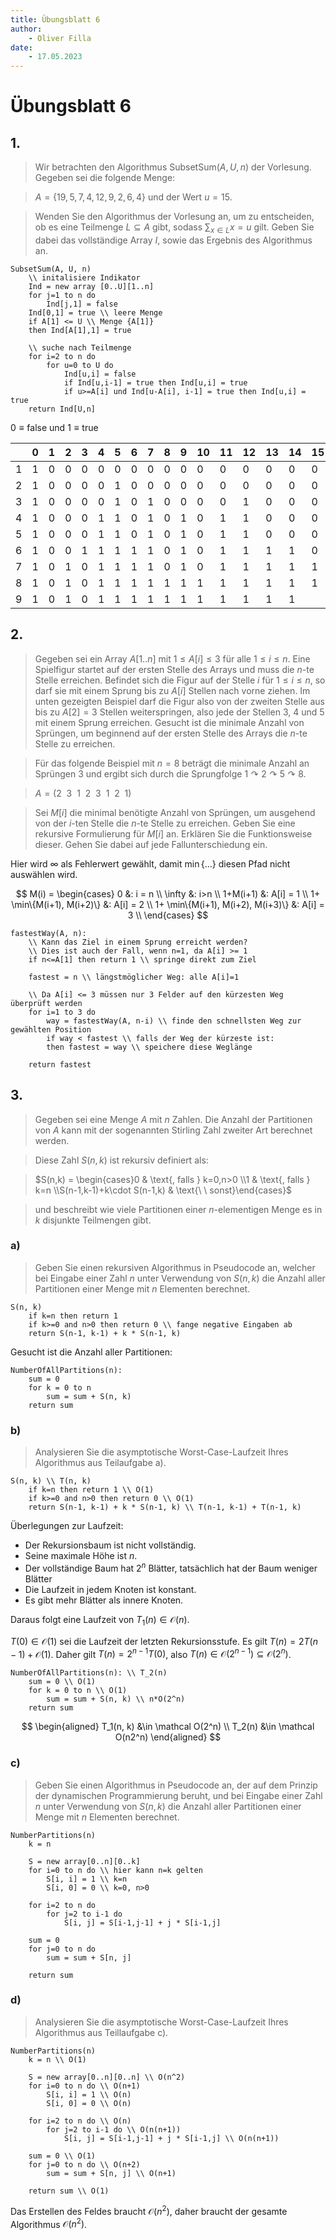 ```yaml
---
title: Übungsblatt 6
author:
    - Oliver Filla
date:
    - 17.05.2023
---
```

# Übungsblatt 6
## 1.
> Wir betrachten den Algorithmus $\mathrm{SubsetSum}(A, U, n)$ der Vorlesung. Gegeben sei die folgende Menge:

> $A = \{19, 5, 7, 4, 12, 9, 2, 6, 4\}$ und der Wert $u = 15$.

> Wenden Sie den Algorithmus der Vorlesung an, um zu entscheiden, ob es eine Teilmenge $L \subseteq A$ gibt, sodass $\sum_{x\in L} x = u$ gilt. Geben Sie dabei das vollständige Array $I$, sowie das Ergebnis des Algorithmus an.

```
SubsetSum(A, U, n)
    \\ initalisiere Indikator
    Ind = new array [0..U][1..n]
    for j=1 to n do
        Ind[j,1] = false
    Ind[0,1] = true \\ leere Menge
    if A[1] <= U \\ Menge {A[1]}
    then Ind[A[1],1] = true

    \\ suche nach Teilmenge
    for i=2 to n do
        for u=0 to U do
            Ind[u,i] = false
            if Ind[u,i-1] = true then Ind[u,i] = true
            if u>=A[i] und Ind[u-A[i], i-1] = true then Ind[u,i] = true
    return Ind[U,n]
```

$0\equiv \mathrm{false}$ und $1\equiv \mathrm{true}$

|   | 0 | 1 | 2 | 3 | 4 | 5 | 6 | 7 | 8 | 9 | 10 | 11 | 12 | 13 | 14 | 15 |
|---|---|---|---|---|---|---|---|---|---|---|----|----|----|----|----|----|
| 1 | 1 | 0 | 0 | 0 | 0 | 0 | 0 | 0 | 0 | 0 | 0  | 0  | 0  | 0  | 0  | 0  |
| 2 | 1 | 0 | 0 | 0 | 0 | 1 | 0 | 0 | 0 | 0 | 0  | 0  | 0  | 0  | 0  | 0  |
| 3 | 1 | 0 | 0 | 0 | 0 | 1 | 0 | 1 | 0 | 0 | 0  | 0  | 1  | 0  | 0  | 0  |
| 4 | 1 | 0 | 0 | 0 | 1 | 1 | 0 | 1 | 0 | 1 | 0  | 1  | 1  | 0  | 0  | 0  |
| 5 | 1 | 0 | 0 | 0 | 1 | 1 | 0 | 1 | 0 | 1 | 0  | 1  | 1  | 0  | 0  | 0  |
| 6 | 1 | 0 | 0 | 1 | 1 | 1 | 1 | 1 | 0 | 1 | 0  | 1  | 1  | 1  | 1  | 0  |
| 7 | 1 | 0 | 1 | 0 | 1 | 1 | 1 | 1 | 0 | 1 | 0  | 1  | 1  | 1  | 1  | 1  |
| 8 | 1 | 0 | 1 | 0 | 1 | 1 | 1 | 1 | 1 | 1 | 1  | 1  | 1  | 1  | 1  | 1  |
| 9 | 1 | 0 | 1 | 0 | 1 | 1 | 1 | 1 | 1 | 1 | 1  | 1  | 1  | 1  | 1  |    |


## 2.
> Gegeben sei ein Array $A[1..n]$ mit $1 \le A[i] \le 3$ für alle $1 \le i \le n$. Eine Spielfigur startet auf der ersten Stelle des Arrays und muss die $n$-te Stelle erreichen. Befindet sich die Figur auf der Stelle $i$ für $1 \le i \le n$, so darf sie mit einem Sprung bis zu $A[i]$ Stellen nach vorne ziehen. Im unten gezeigten Beispiel darf die Figur also von der zweiten Stelle aus bis zu $A[2] = 3$ Stellen weiterspringen, also jede der Stellen $3$, $4$ und $5$ mit einem Sprung erreichen. Gesucht ist die minimale Anzahl von Sprüngen, um beginnend auf der ersten Stelle des Arrays die $n$-te Stelle zu erreichen.

> Für das folgende Beispiel mit $n = 8$ beträgt die minimale Anzahl an Sprüngen $3$ und ergibt sich durch die Sprungfolge $1 \curvearrowright 2 \curvearrowright 5 \curvearrowright 8$.

> $A= (2\ \ 3\ \ 1\ \ 2\ \ 3\ \ 1\ \ 2\ \ 1)$

> Sei $M [i]$ die minimal benötigte Anzahl von Sprüngen, um ausgehend von der $i$-ten Stelle die $n$-te Stelle zu erreichen. Geben Sie eine rekursive Formulierung für $M [i]$ an. Erklären Sie die Funktionsweise dieser. Gehen Sie dabei auf jede Fallunterschiedung ein.

Hier wird $\infty$ als Fehlerwert gewählt, damit $\min\{\dots\}$ diesen Pfad nicht auswählen wird.

$$
M(i) =
    \begin{cases}
        0 &: i = n \\
        \infty &: i>n \\
        1+M(i+1) &: A[i] = 1 \\
        1+ \min\{M(i+1), M(i+2)\} &: A[i] = 2 \\
        1+ \min\{M(i+1), M(i+2), M(i+3)\} &: A[i] = 3 \\
    \end{cases}
$$

```
fastestWay(A, n):
    \\ Kann das Ziel in einem Sprung erreicht werden?
    \\ Dies ist auch der Fall, wenn n=1, da A[i] >= 1
    if n<=A[1] then return 1 \\ springe direkt zum Ziel

    fastest = n \\ längstmöglicher Weg: alle A[i]=1

    \\ Da A[i] <= 3 müssen nur 3 Felder auf den kürzesten Weg überprüft werden
    for i=1 to 3 do
        way = fastestWay(A, n-i) \\ finde den schnellsten Weg zur gewählten Position
        if way < fastest \\ falls der Weg der kürzeste ist:
        then fastest = way \\ speichere diese Weglänge

    return fastest
```

## 3.
> Gegeben sei eine Menge $A$ mit $n$ Zahlen. Die Anzahl der Partitionen von $A$ kann mit der sogenannten Stirling Zahl zweiter Art berechnet werden.

> Diese Zahl $S(n, k)$ ist rekursiv definiert als:

> $S(n,k) = \begin{cases}0 & \text{, falls } k=0,n>0 \\1 & \text{, falls } k=n \\S(n-1,k-1)+k\cdot S(n-1,k) & \text{\ \ sonst}\end{cases}$


> und beschreibt wie viele Partitionen einer $n$-elementigen Menge es in $k$ disjunkte Teilmengen gibt.

### a)
> Geben Sie einen rekursiven Algorithmus in Pseudocode an, welcher bei Eingabe einer Zahl $n$ unter Verwendung von $S(n, k)$ die Anzahl aller Partitionen einer Menge mit $n$ Elementen berechnet.

```
S(n, k)
    if k=n then return 1
    if k>=0 and n>0 then return 0 \\ fange negative Eingaben ab
    return S(n-1, k-1) + k * S(n-1, k)
```

Gesucht ist die Anzahl aller Partitionen:
```
NumberOfAllPartitions(n):
    sum = 0
    for k = 0 to n
        sum = sum + S(n, k)
    return sum
```

### b)
> Analysieren Sie die asymptotische Worst-Case-Laufzeit Ihres Algorithmus aus Teilaufgabe a).

```
S(n, k) \\ T(n, k)
    if k=n then return 1 \\ O(1)
    if k>=0 and n>0 then return 0 \\ O(1)
    return S(n-1, k-1) + k * S(n-1, k) \\ T(n-1, k-1) + T(n-1, k)
```

Überlegungen zur Laufzeit:

* Der Rekursionsbaum ist nicht vollständig.
* Seine maximale Höhe ist $n$.
* Der vollständige Baum hat $2^n$ Blätter, tatsächlich hat der Baum weniger Blätter
* Die Laufzeit in jedem Knoten ist konstant.
* Es gibt mehr Blätter als innere Knoten.

Daraus folgt eine Laufzeit von $T_1(n)\in\mathcal O(n)$.

$T(0)\in\mathcal O(1)$ sei die Laufzeit der letzten Rekursionsstufe. Es gilt $T(n)= 2T(n-1) + \mathcal O(1)$. Daher gilt $T(n) = 2^{n-1}T(0)$, also $T(n)\in\mathcal O(2^{n-1}) \subseteq \mathcal O(2^n)$.

```
NumberOfAllPartitions(n): \\ T_2(n)
    sum = 0 \\ O(1)
    for k = 0 to n \\ O(1)
        sum = sum + S(n, k) \\ n*O(2^n)
    return sum
```

$$
\begin{aligned}
    T_1(n, k) &\in \mathcal O(2^n) \\
    T_2(n) &\in \mathcal O(n2^n)
\end{aligned}
$$

### c)
> Geben Sie einen Algorithmus in Pseudocode an, der auf dem Prinzip der dynamischen Programmierung beruht, und bei Eingabe einer Zahl $n$ unter Verwendung von $S(n, k)$ die Anzahl aller Partitionen einer Menge mit $n$ Elementen berechnet.

```
NumberPartitions(n)
    k = n

    S = new array[0..n][0..k]
    for i=0 to n do \\ hier kann n=k gelten
        S[i, i] = 1 \\ k=n
        S[i, 0] = 0 \\ k=0, n>0

    for i=2 to n do
        for j=2 to i-1 do
            S[i, j] = S[i-1,j-1] + j * S[i-1,j]

    sum = 0
    for j=0 to n do
        sum = sum + S[n, j]

    return sum
```

### d)
> Analysieren Sie die asymptotische Worst-Case-Laufzeit Ihres Algorithmus aus Teillaufgabe c).

```
NumberPartitions(n)
    k = n \\ O(1)

    S = new array[0..n][0..n] \\ O(n^2)
    for i=0 to n do \\ O(n+1)
        S[i, i] = 1 \\ O(n)
        S[i, 0] = 0 \\ O(n)

    for i=2 to n do \\ O(n)
        for j=2 to i-1 do \\ O(n(n+1))
            S[i, j] = S[i-1,j-1] + j * S[i-1,j] \\ O(n(n+1))

    sum = 0 \\ O(1)
    for j=0 to n do \\ O(n+2)
        sum = sum + S[n, j] \\ O(n+1)

    return sum \\ O(1)
```

Das Erstellen des Feldes braucht $\mathcal O(n^2)$, daher braucht der gesamte Algorithmus $\mathcal O(n^2)$.
